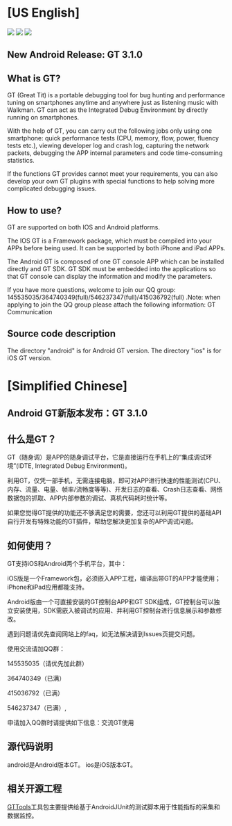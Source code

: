 ﻿[US English]
===================

[![](https://img.shields.io/badge/release-v3.1.0-blue.svg)](https://github.com/Tencent/GT/releases/tag/v3.1.0) 	[![](https://img.shields.io/github/forks/Tencent/GT.svg)]() [![](https://img.shields.io/github/stars/Tencent/GT.svg)]()

New Android Release: GT 3.1.0
------------------------------------------

What is GT?
------------------------------------------
GT (Great Tit) is a portable debugging tool for bug hunting and performance tuning on smartphones anytime and anywhere just as listening music with Walkman. GT can act as the Integrated Debug Environment by directly running on smartphones.

With the help of GT, you can carry out the following jobs only using one smartphone: quick performance tests (CPU, memory, flow, power, fluency tests etc.), viewing developer log and crash log, capturing the network packets, debugging the APP internal parameters and code time-consuming statistics.

If the functions GT provides cannot meet your requirements, you can also develop your own GT plugins with special functions to help solving more complicated debugging issues.



How to use?
------------------------------------------
GT are supported on both IOS and Android platforms.

The IOS GT is a Framework package, which must be compiled into your APPs before being used. It can be supported by both iPhone and iPad APPs.

The Android GT is composed of one GT console APP which can be installed directly and GT SDK. GT SDK must be embedded into the applications so that GT console can display the information and modify the parameters.

If you have more questions, welcome to join our QQ group: 145535035/364740349(full)/546237347(full)/415036792(full) .Note: when applying to join the QQ group please attach the following information: GT Communication


Source code description
------------------------------------------
The directory "android" is for Android GT version.
The directory "ios" is for iOS GT version.



[Simplified Chinese]
====================
Android GT新版本发布：GT 3.1.0
------------------------------------------

什么是GT？
------------------------------------------

GT（随身调）是APP的随身调试平台，它是直接运行在手机上的“集成调试环境”(IDTE, Integrated Debug Environment)。

利用GT，仅凭一部手机，无需连接电脑，即可对APP进行快速的性能测试(CPU、内存、流量、电量、帧率/流畅度等等)、开发日志的查看、Crash日志查看、网络数据包的抓取、APP内部参数的调试、真机代码耗时统计等。

如果您觉得GT提供的功能还不够满足您的需要，您还可以利用GT提供的基础API自行开发有特殊功能的GT插件，帮助您解决更加复杂的APP调试问题。


如何使用？
------------------------------------------
GT支持iOS和Android两个手机平台，其中：

iOS版是一个Framework包，必须嵌入APP工程，编译出带GT的APP才能使用；iPhone和iPad应用都能支持。

Android版由一个可直接安装的GT控制台APP和GT SDK组成，GT控制台可以独立安装使用，SDK需嵌入被调试的应用、并利用GT控制台进行信息展示和参数修改。

遇到问题请优先查阅网站上的faq，如无法解决请到Issues页提交问题。

使用交流请加QQ群：

145535035（请优先加此群）

364740349（已满）

415036792（已满）

546237347（已满）,

申请加入QQ群时请提供如下信息：交流GT使用

源代码说明
------------------------------------------
android是Android版本GT。
ios是iOS版本GT。

相关开源工程
------------------------------------------
[GTTools]工具包主要提供给基于AndroidJUnit的测试脚本用于性能指标的采集和数据监控。

[//]: # (These are reference links used in the body of this note and get stripped out when the markdown processor does its job. There is no need to format nicely because it shouldn't be seen. Thanks SO - http://stackoverflow.com/questions/4823468/stAore-comments-in-markdown-syntax)

[GTTools]: <https://github.com/r551/GTTools>
